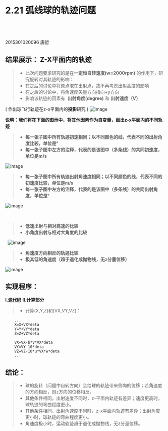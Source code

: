 # 2.21 弧线球的轨迹问题

 
---
2015301020096 唐哲

## 结果展示： Z-X平面内的轨迹
>* 此次问题要求研究的是在**一定恒自转速度(w=2000rpm)** 的作用下，研究旋转对其轨迹的影响：
>* 在之后的讨论中将原点取在出射点，故不再考虑出射高度的影响
>* 在之后的讨论中，将角速度矢量方向指向+y方向
>* 影响该轨迹的因素有  **出射角度(degree)** 和 **出射速度（V）** <br>


( 作出球飞行轨迹在z-x平面内的**投影**研究 )
![image](https://user-images.githubusercontent.com/31878522/31824602-18a77f94-b5e2-11e7-8eb6-455e22a23bf3.PNG)



**说明：我们将在下面的图示中，将其他因素作为自变量，画出z-x平面内的不同轨迹**
>* **每一张子图中所有轨迹初速相同；以不同颜色的线，代表不同的出射角度比较，单位是°**
>* **每一张子图中左方的注释，代表的是该图中（多条线）的共同初速度，单位是m/s**

![image](https://user-images.githubusercontent.com/31878522/31821432-ad95d69c-b5d7-11e7-98fc-8f0770324448.png) 

>* **每一张子图中所有轨迹出射角速度相同；以不同颜色的线，代表不同的初速度比较，单位是m/s**
>* **每一张子图中左方的注释，代表的是该图中（多条线）的共同出射角度，单位是°**

![image](https://user-images.githubusercontent.com/31878522/31821119-95fca020-b5d6-11e7-9476-b8d8e15b2aeb.png) 

 
> * **低速出射与相对高速的比较**
> * **小角度出射与相对大角度的比较**

 
![image](https://user-images.githubusercontent.com/31878522/31823682-7325a4e4-b5df-11e7-9c58-98957a585a09.png)

> * **角速度方向相反的轨迹比较**
> * **极其低的角速度（趋于退化成抛物线，无z分量位移）**
 
 
![image](https://user-images.githubusercontent.com/31878522/31826223-0d6086ee-b5e7-11e7-83c6-4c2b41b9a13a.png) 
## 实现程序：
**Ⅰ.[源代码](https://github.com/tzwhu/computational_physics_N2015301020096/blob/master/2.21%20.txt)**
**Ⅱ.计算部分**
>* 计算(X,Y,Z)和(VX,VY,VZ)：
        
        ...
        X=X+VX*deta                     
        Y=Y+VY*deta
        Z=Z+VZ*deta
        
        VX=VX-b*V*VX*deta
        VY=VY-10*deta
        VZ=VZ-10*u*VX*w*deta
        ...
        
## 结论：
> * 球的旋转（问题中自转方向）会给球的轨迹带来侧向的位移；若角速度的方向相反，则z方向的位移相反。
> * 其他条件相同，出射速度不同时，z-平面内轨迹有差异；速度更高时，球轨迹的弯曲程度更小。
> * 其他条件相同，出射角速度不同时，z-x平面内轨迹有差异；出射角度更小时，球轨迹的弯曲程度更小。
> * 角速度极小时，运动轨迹趋于退化成抛物线，无z分量位移。




